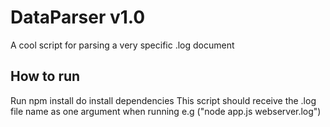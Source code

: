 # DataParser v1.0
A cool script for parsing a very specific .log document

## How to run
Run npm install do install dependencies
This script should receive the .log file name as one argument when running e.g ("node app.js webserver.log")
